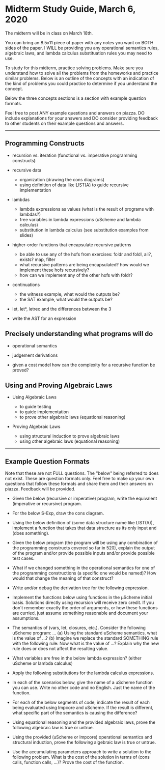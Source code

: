 # Midterm Study Guide, March 6, 2020

The midterm will be in class on March 18th.

You can bring an 8.5x11 piece of paper with any notes you want 
on BOTH sides of the paper.  I WILL be providing
you any operational semantics rules, algebraic laws, and lambda calculus
substituation rules you may need to use.

To study for this midterm, practice solving problems.
Make sure you understand how to solve all the problems from 
the homeworks and practice similar problems.  Below is
an outline of the concepts with an indication of the kind 
of problems you could practice to determine if you understand
the concept.

Below the three concepts sections is a section with example
question formats.

Feel free to post ANY example questions and answers on piazza.
DO include explanations for your answers and DO consider 
providing feedback to other students on their example questions
and answers.

<hr>

## Programming Constructs

* recursion vs. iteration (functional vs. imperative programming constructs)

* recursive data
  * organization (drawing the cons diagrams)
  * using definition of data like LIST(A) to guide recursive implementation

* lambdas
  * lambda expressions as values (what is the result of programs with lambdas?)
  * free variables in lambda expressions (uScheme and lambda calculus)
  * substitution in lambda calculus (see substitution examples from slides)

* higher-order functions that encapsulate recursive patterns
  * be able to use any of the hofs from exercises:
    foldr and foldl, all?, exists? map, filter
  * what recursive patterns are being encapsulated?
    how would we implement these hofs recursively?
  * how can we implement any of the other hofs with foldr?

* continuations
  * the witness example, what would the outputs be?
  * the SAT example, what would the outputs be?

* let, let*, letrec and the differences between the 3

* write the AST for an expression

## Precisely understanding what programs will do

* operational semantics

* judgement derivations

* given a cost model how can the complexity for a recursive
  function be proved?


## Using and Proving Algebraic Laws

* Using Algebraic Laws
  * to guide testing
  * to guide implementation
  * to prove other algebraic laws (equational reasoning)

* Proving Algebraic Laws
  * using structural induction to prove algebraic laws
  * using other algebraic laws (equational reasoning)

<hr>

## Example Question Formats

Note that these are not FULL questions.  The "below" being
referred to does not exist.  These are question formats only.
Feel free to make up your own questions that follow these
formats and share them and their answers on piazza.
Feedback will be provided.

* Given the below (recursive or imperative) program,
  write the equivalent (imperative or recursive) program.

* For the below S-Exp, draw the cons diagram.

* Using the below definition of (some data structure name
  like LIST(A)), implement a function that takes that data structure
  as its only input and (does something).

* Given the below program (the program will be using any combination
  of the programming constructs covered so far in 520), explain the
  output of the program and/or provide possible inputs and/or provide
  possible test cases.

* What if we changed something in the operational semantics for 
  one of the programming constructions (a specific one would be named)?
  How would that change the meaning of that construct?

* Write and/or debug the derivation tree for the following expression.

* Implement the functions below using functions in the μScheme initial basis. 
  Solutions directly using recursion will receive zero credit. If you don't 
  remember exactly the order of arguments, or how these functions are curried, 
  just assume something reasonable and document your assumptions.

* The semantics of (vars, let, closures, etc.).  Consider the following uScheme program: 
  ...
  (a) Using the standard uScheme semantics, what is the value of ...?
  (b) Imagine we replace the standard SOMETHING rule with the following rule:
      Now what is the value of ...?
      Explain why the new rule does or does not affect the resulting value.

* What variables are free in the below lambda expression?  (either uScheme or lambda calculus)

* Apply the following substitutions for the lambda calculus expressions.

* In each of the scenarios below, give the name of a uScheme function you can use.
  Write no other code and no English.  Just the name of the function.

* For each of the below segments of code, indicate the result of each being evaluated 
  using Impcore and uScheme.  If the result is different, what specific part of the 
  semantics is causing the difference?

* Using equational reasoning and the provided algebraic laws, prove the following
  algebraic law is true or untrue.

* Using the provided (uScheme or Impcore) operational semantics and structural induction,
  prove the following algebraic law is true or untrue.

* Use the accumulating parameters approach to write a solution to the following problem.
  What is the cost of the solution in terms of (cons calls, function calls, ...)?
  Prove the cost of the function.

